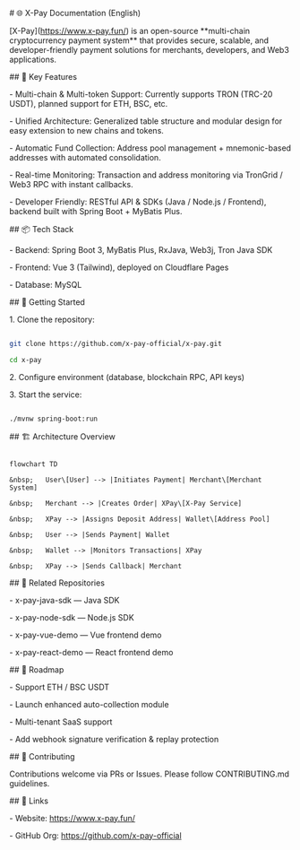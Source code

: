 \# 🌐 X-Pay Documentation (English)



\[X-Pay](https://www.x-pay.fun/) is an open-source \*\*multi-chain cryptocurrency payment system\*\* that provides secure, scalable, and developer-friendly payment solutions for merchants, developers, and Web3 applications.



\## 🚀 Key Features

\- Multi-chain \& Multi-token Support: Currently supports TRON (TRC-20 USDT), planned support for ETH, BSC, etc.  

\- Unified Architecture: Generalized table structure and modular design for easy extension to new chains and tokens.  

\- Automatic Fund Collection: Address pool management + mnemonic-based addresses with automated consolidation.  

\- Real-time Monitoring: Transaction and address monitoring via TronGrid / Web3 RPC with instant callbacks.  

\- Developer Friendly: RESTful API \& SDKs (Java / Node.js / Frontend), backend built with Spring Boot + MyBatis Plus.



\## 📦 Tech Stack

\- Backend: Spring Boot 3, MyBatis Plus, RxJava, Web3j, Tron Java SDK  

\- Frontend: Vue 3 (Tailwind), deployed on Cloudflare Pages  

\- Database: MySQL



\## 🔧 Getting Started

1\. Clone the repository:

```bash

git clone https://github.com/x-pay-official/x-pay.git

cd x-pay

```

2\. Configure environment (database, blockchain RPC, API keys)  

3\. Start the service:

```bash

./mvnw spring-boot:run

```



\## 🏗 Architecture Overview

```mermaid

flowchart TD

&nbsp;   User\[User] --> |Initiates Payment| Merchant\[Merchant System]

&nbsp;   Merchant --> |Creates Order| XPay\[X-Pay Service]

&nbsp;   XPay --> |Assigns Deposit Address| Wallet\[Address Pool]

&nbsp;   User --> |Sends Payment| Wallet

&nbsp;   Wallet --> |Monitors Transactions| XPay

&nbsp;   XPay --> |Sends Callback| Merchant

```



\## 📎 Related Repositories

\- x-pay-java-sdk — Java SDK  

\- x-pay-node-sdk — Node.js SDK  

\- x-pay-vue-demo — Vue frontend demo  

\- x-pay-react-demo — React frontend demo



\## 📌 Roadmap

\- Support ETH / BSC USDT  

\- Launch enhanced auto-collection module  

\- Multi-tenant SaaS support  

\- Add webhook signature verification \& replay protection



\## 🤝 Contributing

Contributions welcome via PRs or Issues. Please follow CONTRIBUTING.md guidelines.



\## 🔗 Links

\- Website: https://www.x-pay.fun/  

\- GitHub Org: https://github.com/x-pay-official



